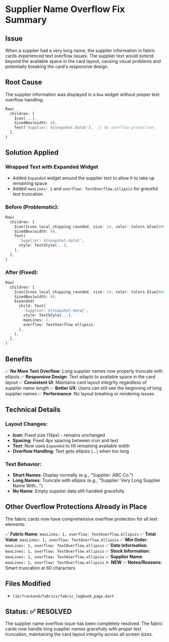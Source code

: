 # Supplier Name Overflow Fix Summary

## Issue
When a supplier had a very long name, the supplier information in fabric cards experienced text overflow issues. The supplier text would extend beyond the available space in the card layout, causing visual problems and potentially breaking the card's responsive design.

## Root Cause
The supplier information was displayed in a `Row` widget without proper text overflow handling:

```dart
Row(
  children: [
    Icon(...),
    SizedBox(width: 4),
    Text('Supplier: ${snapshot.data}'),  // No overflow protection
  ],
)
```

## Solution Applied

### **Wrapped Text with Expanded Widget**
- Added `Expanded` widget around the supplier text to allow it to take up remaining space
- Added `maxLines: 1` and `overflow: TextOverflow.ellipsis` for graceful text truncation

### **Before (Problematic):**
```dart
Row(
  children: [
    Icon(Icons.local_shipping_rounded, size: 14, color: Colors.blue[600]),
    SizedBox(width: 4),
    Text(
      'Supplier: ${snapshot.data}',
      style: TextStyle(...),
    ),
  ],
)
```

### **After (Fixed):**
```dart
Row(
  children: [
    Icon(Icons.local_shipping_rounded, size: 14, color: Colors.blue[600]),
    SizedBox(width: 4),
    Expanded(
      child: Text(
        'Supplier: ${snapshot.data}',
        style: TextStyle(...),
        maxLines: 1,
        overflow: TextOverflow.ellipsis,
      ),
    ),
  ],
)
```

## Benefits

✅ **No More Text Overflow**: Long supplier names now properly truncate with ellipsis
✅ **Responsive Design**: Text adapts to available space in the card layout
✅ **Consistent UI**: Maintains card layout integrity regardless of supplier name length
✅ **Better UX**: Users can still see the beginning of long supplier names
✅ **Performance**: No layout breaking or rendering issues

## Technical Details

### Layout Changes:
- **Icon**: Fixed size (14px) - remains unchanged
- **Spacing**: Fixed 4px spacing between icon and text
- **Text**: Now uses `Expanded` to fill remaining available width
- **Overflow Handling**: Text gets ellipsis (...) when too long

### Text Behavior:
- **Short Names**: Display normally (e.g., "Supplier: ABC Co.")
- **Long Names**: Truncate with ellipsis (e.g., "Supplier: Very Long Supplier Name With...")
- **No Name**: Empty supplier data still handled gracefully

## Other Overflow Protections Already in Place

The fabric cards now have comprehensive overflow protection for all text elements:

✅ **Fabric Name**: `maxLines: 1, overflow: TextOverflow.ellipsis`
✅ **Total Value**: `maxLines: 1, overflow: TextOverflow.ellipsis`
✅ **Min Order**: `maxLines: 1, overflow: TextOverflow.ellipsis`
✅ **Date Information**: `maxLines: 1, overflow: TextOverflow.ellipsis`
✅ **Stock Information**: `maxLines: 1, overflow: TextOverflow.ellipsis`
✅ **Supplier Name**: `maxLines: 1, overflow: TextOverflow.ellipsis` ← **NEW**
✅ **Notes/Reasons**: Smart truncation at 60 characters

## Files Modified
- `lib/frontend/fabrics/fabric_logbook_page.dart`

## Status: ✅ RESOLVED
The supplier name overflow issue has been completely resolved. The fabric cards now handle long supplier names gracefully with proper text truncation, maintaining the card layout integrity across all screen sizes.
